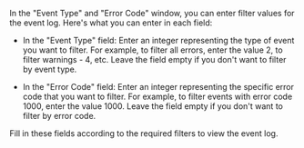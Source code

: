 In the "Event Type" and "Error Code" window, you can enter filter values for the event log. Here's what you can enter in each field:

- In the "Event Type" field: Enter an integer representing the type of event you want to filter. For example, to filter all errors, enter the value 2, to filter warnings - 4, etc. Leave the field empty if you don't want to filter by event type.

- In the "Error Code" field: Enter an integer representing the specific error code that you want to filter. For example, to filter events with error code 1000, enter the value 1000. Leave the field empty if you don't want to filter by error code.

Fill in these fields according to the required filters to view the event log.
